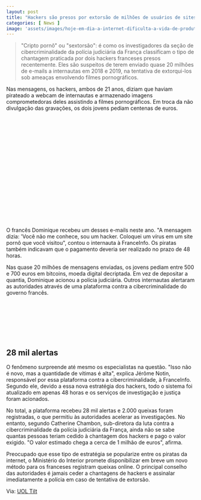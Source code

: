 ```yaml
---
layout: post
title: "Hackers são presos por extorsão de milhões de usuários de sites pornôs"
categories: [ News ]
image: 'assets/images/hoje-em-dia-a-internet-dificulta-a-vida-de-produtores-de-pornografia-profissionais-1559759446899_v2_900x506.jpg'
---
```


> "Cripto pornô" ou "sextorsão": é como os investigadores da seção de cibercriminalidade da polícia judiciária da França classificam o tipo de chantagem praticada por dois hackers franceses presos recentemente. Eles são suspeitos de terem enviado quase 20 milhões de e-mails a internautas em 2018 e 2019, na tentativa de extorqui-los sob ameaças envolvendo filmes pornográficos.

Nas mensagens, os hackers, ambos de 21 anos, diziam que haviam pirateado a webcam de internautas e armazenado imagens comprometedoras deles assistindo a filmes pornográficos. Em troca da não divulgação das gravações, os dois jovens pediam centenas de euros.

<!-- QUADRADO -->
<script async src="//pagead2.googlesyndication.com/pagead/js/adsbygoogle.js"></script>
<ins class="adsbygoogle"
style="display:inline-block;width:336px;height:280px"
data-ad-client="ca-pub-2838251107855362"
data-ad-slot="5351066970"></ins>
<script>
(adsbygoogle = window.adsbygoogle || []).push({});
</script>

O francês Dominique recebeu um desses e-mails neste ano. "A mensagem dizia: 'Você não me conhece, sou um hacker. Coloquei um vírus em um site pornô que você visitou", contou o internauta à FranceInfo. Os piratas também indicavam que o pagamento deveria ser realizado no prazo de 48 horas.

Nas quase 20 milhões de mensagens enviadas, os jovens pediam entre 500 e 700 euros em bitcoins, moeda digital decriptada. Em vez de depositar a quantia, Dominique acionou a polícia judiciária. Outros internautas alertaram as autoridades através de uma plataforma contra a cibercriminalidade do governo francês.

<!-- MINI ANÚNCIO -->
<script async src="//pagead2.googlesyndication.com/pagead/js/adsbygoogle.js"></script>
<!-- Games Root -->
<ins class="adsbygoogle"
style="display:inline-block;width:730px;height:95px"
data-ad-client="ca-pub-2838251107855362"
data-ad-slot="5351066970"></ins>
<script>
(adsbygoogle = window.adsbygoogle || []).push({});
</script>

## 28 mil alertas

O fenômeno surpreende até mesmo os especialistas na questão. "Isso não é novo, mas a quantidade de vítimas é alta", explica Jérôme Notin, responsável por essa plataforma contra a cibercriminalidade, à FranceInfo. Segundo ele, devido a essa nova estratégia dos hackers, todo o sistema foi atualizado em apenas 48 horas e os serviços de investigação e justiça foram acionados.

No total, a plataforma recebeu 28 mil alertas e 2.000 queixas foram registradas, o que permitiu às autoridades acelerar as investigações. No entanto, segundo Catherine Chambon, sub-diretora da luta contra a cibercriminalidade da polícia judiciária da França, ainda não se sabe quantas pessoas teriam cedido à chantagem dos hackers e pago o valor exigido. "O valor estimado chega a cerca de 1 milhão de euros", afirma.

<!-- RETANGULO LARGO 2 -->
<script async src="//pagead2.googlesyndication.com/pagead/js/adsbygoogle.js"></script>
<ins class="adsbygoogle"
style="display:block; text-align:center;"
data-ad-layout="in-article"
data-ad-format="fluid"
data-ad-client="ca-pub-2838251107855362"
data-ad-slot="8549252987"></ins>
<script>
(adsbygoogle = window.adsbygoogle || []).push({});
</script>

Preocupado que esse tipo de estratégia se popularize entre os piratas da internet, o Ministério do Interior promete disponibilizar em breve um novo método para os franceses registram queixas online. O principal conselho das autoridades é jamais ceder a chantagens de hackers e assinalar imediatamente a polícia em caso de tentativa de extorsão.

<!-- RETANGULO LARGO -->
<script async src="https://pagead2.googlesyndication.com/pagead/js/adsbygoogle.js"></script>
<!-- Informat -->
<ins class="adsbygoogle"
style="display:block"
data-ad-client="ca-pub-2838251107855362"
data-ad-slot="2327980059"
data-ad-format="auto"
data-full-width-responsive="true"></ins>
<script>
(adsbygoogle = window.adsbygoogle || []).push({});
</script>

Via: [UOL Tilt](https://www.uol.com.br/tilt/noticias/redacao/2019/12/19/hackers-sao-presos-por-extorsao-de-milhoes-de-usuarios-de-sites-pornos.htm)
